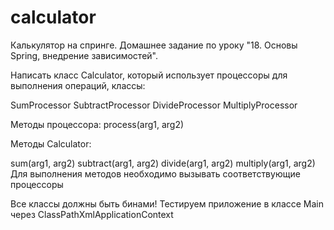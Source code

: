 # calculator
Калькулятор на спринге.
Домашнее задание по уроку "18. Основы Spring, внедрение зависимостей".

Написать класс Calculator, который использует процессоры для выполнения операций, классы:

SumProcessor
SubtractProcessor
DivideProcessor
MultiplyProcessor

Методы процессора: process(arg1, arg2)

Методы Calculator:

sum(arg1, arg2)
subtract(arg1, arg2)
divide(arg1, arg2)
multiply(arg1, arg2)
Для выполнения методов необходимо вызывать соответствующие процессоры

Все классы должны быть бинами! Тестируем приложение в классе Main через ClassPathXmlApplicationContext

